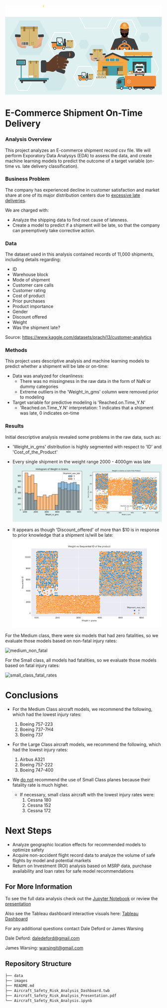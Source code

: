 ![title](./Images/title.png)

# E-Commerce Shipment On-Time Delivery




### Analysis Overview

This project analyzes an E-commerce shipment record csv file. We will perform Exporatory Data Analysys (EDA) to assess the data, and create machine learning models to predict the outcome of a target variable (on-time vs. late delivery classification).


### Business Problem

The company has experienced decline in customer satisfaction and market share at one of its major distribution centers due to <u>excessive late deliveries</u>.

We are charged with: 
- Analyze the shipping data to find root cause of lateness.
- Create a model to predict if a shipment will be late, so that the company can  preemptively take corrective action.


### Data

The dataset used in this analysis contained records of 11,000 shipments, including details regarding:
- ID 
- Warehouse block
- Mode of shipment
- Customer care calls
- Customer rating
- Cost of product
- Prior purchases
- Product importance
- Gender
- Discount offered
- Weight
- Was the shipment late?

Source: https://www.kaggle.com/datasets/prachi13/customer-analytics

### Methods

This project uses descriptive analysis and machine learning models to predict whether a shipment will be late or on-time:
- Data was analyzed for cleanliness:
    - There was no missingness in the raw data in the form of NaN or dummy categories 
    - Extreme outliers in the 'Weight_in_gms' column were removed prior to modeling
- Target variable for predictive modeling is 'Reached.on.Time_Y.N'
    - 'Reached.on.Time_Y.N' interpretation: 1 indicates that a shipment was late, 0 indicates on-time

### Results

Initial descriptive analysis revealed some problems in the raw data, such as:
- 'Weight_in_gms' distribution is highly segmented with respect to 'ID' and 'Cost_of_the_Product'
- Every single shipment in the weight range 2000 - 4000gm was late
![wieght_vs_cost](./Images/weight_graphs.png)

- It appears as though 'Discount_offered' of more than $10 is in response to prior knowledge that a shipment is/will be late:
![discount_hist](./Images/weight_vs_ID.png)

For the Medium class, there were six models that had zero fatalities, so we evaluate those models based on non-fatal injury rates:

![medium_non_fatal](./Images/medium_non_fatal.png)

For the Small class, all models had fatalities, so we evaluate those models based on fatal injury rates:

![small_class_fatal_rates](./Images/small_class_fatal_rates.png)

# Conclusions

- For the Medium Class aircraft models, we recommend the following, which had the lowest injury rates:
    1. Boeing 757-223
    2. Boeing 737-7H4
    3. Boeing 737
 
 
- For the Large Class aircraft models, we recommend the following, which had the lowest injury rates:
    1. Airbus A321
    2. Boeing 757-222
    3. Boeing 747-400
 
 
- We <u>do not</u> recommend the use of Small Class planes because their fatality rate is much higher.
    - If necessary, small class aircraft with the lowest injury rates were:
        1. Cessna 180
        2. Cessna 152
        3. Cessna 172 

# Next Steps
- Analyze geographic location effects for recommended models to optimize safety
- Acquire non-accident flight record data to analyze the volume of safe flights by model and potential markets
- Return on Investment (ROI) analysis based on MSRP data, purchase availability and loan rates for safe model recommendations

## For More Information

To see the full data analysis check out the [Jupyter Notebook](./Aircraft_Safety_Risk_Analysis.ipynb) or review the [presentation](./Aircraft_Safety_Risk_Analysis_Presentation.pdf)

Also see the Tableau dashboard interactive visuals here: [Tableau Dashboard](https://public.tableau.com/app/profile/dale.deford/viz/Aircraft_Safety_Risk_Analysis_Dashboard/DASHBOARD?publish=yes)

For any additional questions contact Dale Deford or James Warsing

Dale Deford: daledeford@gmail.com

James Warsing: warsingjt@gmail.com

## Repository Structure

```
├── data
├── images
├── README.md
├── Aircraft_Safety_Risk_Analysis_Dashboard.twb
├── Aircraft_Safety_Risk_Analysis_Presentation.pdf
└── Aircraft_Safety_Risk_Analysis.ipynb
```


```python

```
